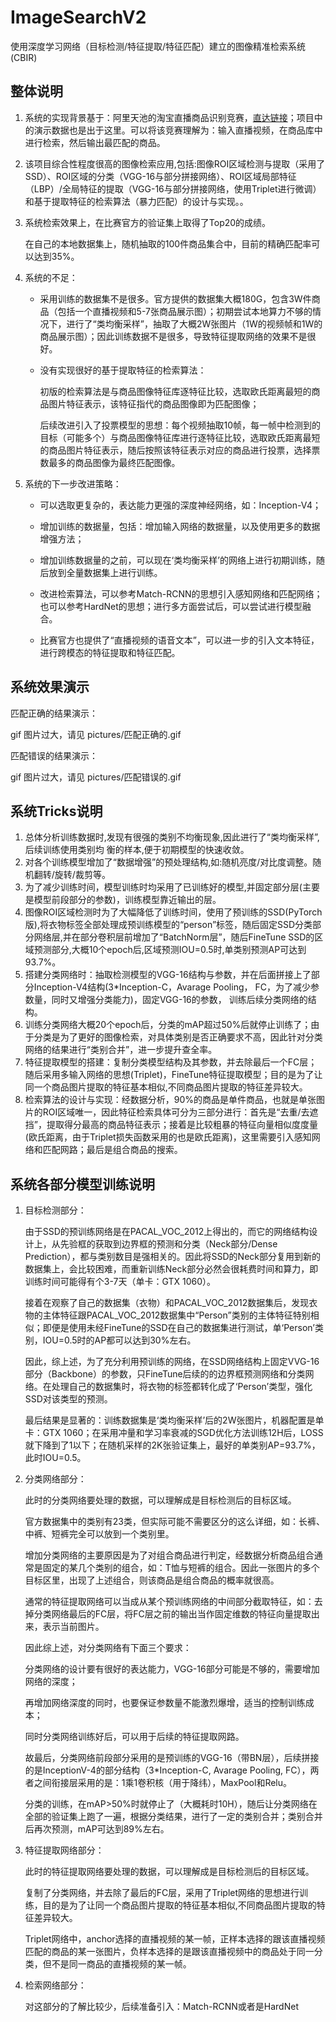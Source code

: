 # ImageSearchV2
使用深度学习网络（目标检测/特征提取/特征匹配）建立的图像精准检索系统(CBIR)

## 整体说明

1. 系统的实现背景基于：阿里天池的淘宝直播商品识别竞赛，[直达链接](https://tianchi.aliyun.com/competition/entrance/231772/tab/185	"点击跳转")；项目中的演示数据也是出于这里。可以将该竞赛理解为：输入直播视频，在商品库中进行检索，然后输出最匹配的商品。

2. 该项目综合性程度很高的图像检索应用,包括:图像ROI区域检测与提取（采用了SSD）、ROI区域的分类（VGG-16与部分拼接网络）、ROI区域局部特征（LBP）/全局特征的提取（VGG-16与部分拼接网络，使用Triplet进行微调）和基于提取特征的检索算法（暴力匹配）的设计与实现。。

3. 系统检索效果上，在比赛官方的验证集上取得了Top20的成绩。

   在自己的本地数据集上，随机抽取的100件商品集合中，目前的精确匹配率可以达到35%。

4. 系统的不足：

   - 采用训练的数据集不是很多。官方提供的数据集大概180G，包含3W件商品（包括一个直播视频和5-7张商品展示图）；初期尝试本地算力不够的情况下，进行了“类均衡采样”，抽取了大概2W张图片（1W的视频帧和1W的商品展示图）；因此训练数据不是很多，导致特征提取网络的效果不是很好。

   - 没有实现很好的基于提取特征的检索算法：

     初版的检索算法是与商品图像特征库逐特征比较，选取欧氏距离最短的商品图片特征表示，该特征指代的商品图像即为匹配图像；

     后续改进引入了投票模型的思想：每个视频抽取10帧，每一帧中检测到的目标（可能多个）与商品图像特征库进行逐特征比较，选取欧氏距离最短的商品图片特征表示，随后按照该特征表示对应的商品进行投票，选择票数最多的商品图像为最终匹配图像。

5. 系统的下一步改进策略：

   - 可以选取更复杂的，表达能力更强的深度神经网络，如：Inception-V4；

   - 增加训练的数据量，包括：增加输入网络的数据量，以及使用更多的数据增强方法；

   - 增加训练数据量的之前，可以现在‘类均衡采样’的网络上进行初期训练，随后放到全量数据集上进行训练。

   - 改进检索算法，可以参考Match-RCNN的思想引入感知网络和匹配网络；也可以参考HardNet的思想；进行多方面尝试后，可以尝试进行模型融合。

   - 比赛官方也提供了“直播视频的语音文本”，可以进一步的引入文本特征，进行跨模态的特征提取和特征匹配。



## 系统效果演示

匹配正确的结果演示：

gif 图片过大，请见 pictures/匹配正确的.gif

匹配错误的结果演示：

gif 图片过大，请见 pictures/匹配错误的.gif



##  系统Tricks说明

1. 总体分析训练数据时,发现有很强的类别不均衡现象,因此进行了“类均衡采样”,后续训练使用类别均
   衡的样本,便于初期模型的快速收敛。
2. 对各个训练模型增加了“数据增强”的预处理结构,如:随机亮度/对比度调整。随机翻转/旋转/裁剪等。
3. 为了减少训练时间，模型训练时均采用了已训练好的模型,并固定部分层(主要是模型前段部分的参数)，训练模型靠近输出的层。
4. 图像ROI区域检测时为了大幅降低了训练时间，使用了预训练的SSD(PyTorch版),将衣物标签全部处理成预训练模型的“person”标签，随后固定SSD分类部分网络层,并在部分卷积层前增加了“BatchNorm层”，随后FineTune SSD的区域预测部分,大概10个epoch后,区域预测IOU=0.5时,单类别预测AP可达到93.7%。
5. 搭建分类网络时：抽取检测模型的VGG-16结构与参数，并在后面拼接上了部分Inception-V4结构(3*Inception-C，Avarage Pooling， FC，为了减少参数量，同时又增强分类能力)，固定VGG-16的参数，
   训练后续分类网络的结构。
6. 训练分类网络大概20个epoch后，分类的mAP超过50%后就停止训练了；由于分类是为了更好的图像检索，对具体类别是否正确要求不高，因此针对分类网络的结果进行“类别合并”，进一步提升查全率。
7. 特征提取模型的搭建：复制分类模型结构及其参数，并去除最后一个FC层；随后采用多输入网络的思想(Triplet)，FineTune特征提取模型；目的是为了让同一个商品图片提取的特征基本相似,不同商品图片提取的特征差异较大。
8. 检索算法的设计与实现：经数据分析，90%的商品是单件商品，也就是单张图片的ROI区域唯一，因此特征检索具体可分为三部分进行：首先是“去重/去遮挡”，提取得分最高的商品特征表示；接着是比较粗暴的特征向量相似度度量(欧氏距离，由于Triplet损失函数采用的也是欧氏距离)，这里需要引入感知网络和匹配网路；最后是组合商品的搜索。



## 系统各部分模型训练说明

1. 目标检测部分：

   由于SSD的预训练网络是在PACAL_VOC_2012上得出的，而它的网络结构设计上，从先验框的获取到边界框的预测和分类（Neck部分/Dense Prediction），都与类别数目是强相关的。因此将SSD的Neck部分复用到新的数据集上，会比较困难，而重新训练Neck部分必然会很耗费时间和算力，即训练时间可能得有个3-7天（单卡：GTX 1060）。

   接着在观察了自己的数据集（衣物）和PACAL_VOC_2012数据集后，发现衣物的主体特征跟PACAL_VOC_2012数据集中“Person”类别的主体特征特别相似；即便是使用未经FineTune的SSD在自己的数据集进行测试，单‘Person’类别，IOU=0.5时的AP都可以达到30%左右。

   因此，综上述，为了充分利用预训练的网络，在SSD网络结构上固定VVG-16部分（Backbone）的参数，只FineTune后续的的边界框预测网络和分类网络。在处理自己的数据集时，将衣物的标签都转化成了‘Person’类型，强化SSD对该类型的预测。

   最后结果是显著的：训练数据集是‘类均衡采样’后的2W张图片，机器配置是单卡：GTX 1060；在采用冲量和学习率衰减的SGD优化方法训练12H后，LOSS就下降到了1以下；在随机采样的2K张验证集上，最好的单类别AP=93.7%，此时IOU=0.5。

   

2. 分类网络部分：

   此时的分类网络要处理的数据，可以理解成是目标检测后的目标区域。

   官方数据集中的类别有23类，但实际可能不需要区分的这么详细，如：长裤、中裤、短裤完全可以放到一个类别里。

   增加分类网络的主要原因是为了对组合商品进行判定，经数据分析商品组合通常是固定的某几个类别的组合，如：T恤与短裤的组合。因此一张图片的多个目标区里，出现了上述组合，则该商品是组合商品的概率就很高。

   通常的特征提取网络可以当成从某个预训练网络的中间部分截取特征，如：去掉分类网络最后的FC层，将FC层之前的输出当作固定维数的特征向量提取出来，表示当前图片。

   

   因此综上述，对分类网络有下面三个要求：

   分类网络的设计要有很好的表达能力，VGG-16部分可能是不够的，需要增加网络的深度；

   再增加网络深度的同时，也要保证参数量不能激烈爆增，适当的控制训练成本；

   同时分类网络训练好后，可以用于后续的特征提取网路。

   故最后，分类网络前段部分采用的是预训练的VGG-16（带BN层），后续拼接的是InceptionV-4的部分结构（3*Inception-C, Avarage Pooling, FC），两者之间衔接层采用的是：1乘1卷积核（用于降纬），MaxPool和Relu。

   

   分类的训练，在mAP>50%时就停止了（大概耗时10H），随后让分类网络在全部的验证集上跑了一遍，根据分类结果，进行了一定的类别合并；类别合并后再次预测，mAP可达到89%左右。

   

3. 特征提取网络部分：

   此时的特征提取网络要处理的数据，可以理解成是目标检测后的目标区域。

   复制了分类网络，并去除了最后的FC层，采用了Triplet网络的思想进行训练，目的是为了让同一个商品图片提取的特征基本相似,不同商品图片提取的特征差异较大。

   Triplet网络中，anchor选择的直播视频的某一帧，正样本选择的跟该直播视频匹配的商品的某一张图片，负样本选择的是跟该直播视频中的商品处于同一分类，但不是同一商品的直播视频的某一帧。

   

4. 检索网络部分：

   对这部分的了解比较少，后续准备引入：Match-RCNN或者是HardNet
